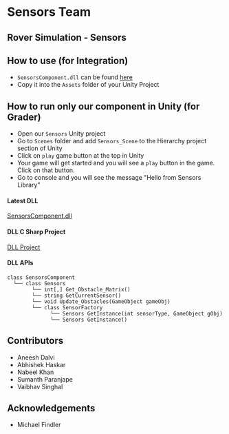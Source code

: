 # Sensors Team

## Rover Simulation - Sensors

## How to use (for Integration)
- `SensorsComponent.dll` can be found [here](https://github.com/aneeshdalvi/SER574_sensors/tree/master/Assets/Scenes)
- Copy it into the `Assets` folder of your Unity Project 

## How to run only our component in Unity (for Grader)
- Open our `Sensors` Unity project
- Go to `Scenes` folder and add `Sensors_Scene` to the Hierarchy project section of Unity
- Click on `play` game button at the top in Unity
- Your game will get started and you will see a `play` button in the game. Click on that button.
- Go to console and you will see the message "Hello from Sensors Library" 

#### Latest DLL
[SensorsComponent.dll](/Sensors/Sensors/Assets/Scenes/)

#### DLL C Sharp Project
[DLL Project](/Sensors/Sensors/Assets/Dll_Library_Project/)

#### DLL APIs
```
class SensorsComponent
  └── class Sensors
        └── int[,] Get_Obstacle_Matrix() 
        └── string GetCurrentSensor()
        └── void Update_Obstacles(GameObject gameObj)
        └── class SensorFactory
              └── Sensors GetInstance(int sensorType, GameObject gObj)
              └── Sensors GetInstance() 
  ```
  
## Contributors
- Aneesh Dalvi
- Abhishek Haskar
- Nabeel Khan
- Sumanth Paranjape
- Vaibhav Singhal

## Acknowledgements
- Michael Findler
